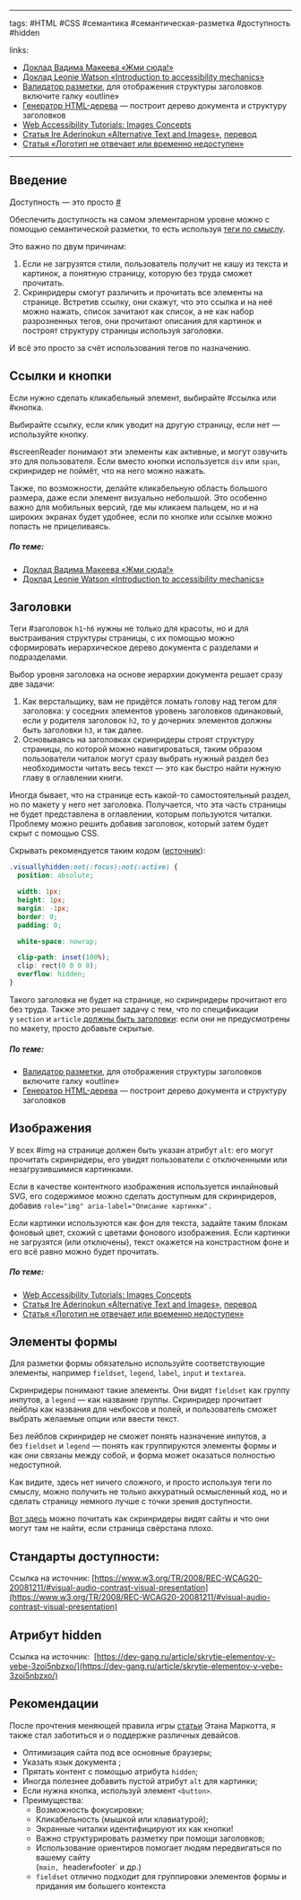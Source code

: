 ____

tags: #HTML #CSS #семантика #семантическая-разметка #доступность #hidden

links: 
-   [Доклад Вадима Макеева «Жми сюда!»](https://www.youtube.com/watch?v=MWJKwn_gKR4)
-   [Доклад Leonie Watson «Introduction to accessibility mechanics»](https://www.youtube.com/watch?v=vWveRBWNVWI)
-   [Валидатор разметки](https://validator.w3.org/nu/), для отображения структуры заголовков включите галку «outline»
-   [Генератор HTML-дерева](http://yoksel.github.io/html-tree/) — построит дерево документа и структуру заголовков
-   [Web Accessibility Tutorials: Images Concepts](https://www.w3.org/WAI/tutorials/images/)
-   [Статья Ire Aderinokun «Alternative Text and Images»](https://bitsofco.de/alternative-text-and-images/), [перевод](http://prgssr.ru/development/alternativnyj-tekst-dlya-izobrazhenij.html)
-   [Статья «Логотип не отвечает или временно недоступен»](http://css.yoksel.ru/a11y-for-logotypes/)

_____
## Введение

Доступность — это просто [#](https://yoksel.github.io/easy-markup/accessibility/#accessibility-simple)

Обеспечить доступность на самом элементарном уровне можно с помощью семантической разметки, то есть используя [теги по смыслу](https://yoksel.github.io/easy-markup/first-steps/#tags). 

Это важно по двум причинам:
1.  Если не загрузятся стили, пользователь получит не кашу из текста и картинок, а понятную страницу, которую без труда сможет прочитать.
2.  Скринридеры смогут различить и прочитать все элементы на странице. Встретив ссылку, они скажут, что это ссылка и на неё можно нажать, список зачитают как список, а не как набор разрозненных тегов, они прочитают описания для картинок и построят структуру страницы используя заголовки.

И всё это просто за счёт использования тегов по назначению.

## Ссылки и кнопки

Если нужно сделать кликабельный элемент, выбирайте #ссылка или #кнопка. 

Выбирайте ссылку, если клик уводит на другую страницу, если нет — используйте кнопку. 

#screenReader понимают эти элементы как активные, и могут озвучить это для пользователя. Если вместо кнопки используется `div` или `span`, скринридер не поймёт, что на него можно нажать.

Также, по возможности, делайте кликабельную область большого размера, даже если элемент визуально небольшой. Это особенно важно для мобильных версий, где мы кликаем пальцем, но и на широких экранах будет удобнее, если по кнопке или ссылке можно попасть не прицеливаясь.

##### По теме:

-   [Доклад Вадима Макеева «Жми сюда!»](https://www.youtube.com/watch?v=MWJKwn_gKR4)
-   [Доклад Leonie Watson «Introduction to accessibility mechanics»](https://www.youtube.com/watch?v=vWveRBWNVWI)

## Заголовки 

Теги #заголовок `h1`-`h6` нужны не только для красоты, но и для выстраивания структуры страницы, с их помощью можно сформировать иерархическое дерево документа с разделами и подразделами.

Выбор уровня заголовка на основе иерархии документа решает сразу две задачи:

1.  Как верстальщику, вам не придётся ломать голову над тегом для заголовка: у соседних элементов уровень заголовков одинаковый, если у родителя заголовок `h2`, то у дочерних элементов должны быть заголовки `h3`, и так далее.
2.  Основываясь на заголовках скринридеры строят структуру страницы, по которой можно навигироваться, таким образом пользователи читалок могут сразу выбрать нужный раздел без необходимости читать весь текст — это как быстро найти нужную главу в оглавлении книги.

Иногда бывает, что на странице есть какой-то самостоятельный раздел, но по макету у него нет заголовка. Получается, что эта часть страницы не будет представлена в оглавлении, которым пользуются читалки. Проблему можно решить добавив заголовок, который затем будет скрыт с помощью CSS. 

Скрывать рекомендуется таким кодом ([источник](https://allyjs.io/tutorials/hiding-elements.html#how-to-hide-elements-visually)):

```css
.visuallyhidden:not(:focus):not(:active) {
  position: absolute;

  width: 1px;
  height: 1px;
  margin: -1px;
  border: 0;
  padding: 0;

  white-space: nowrap;

  clip-path: inset(100%);
  clip: rect(0 0 0 0);
  overflow: hidden;
}
```

Такого заголовка не будет на странице, но скринридеры прочитают его без труда. Также это решает задачу с тем, что по спецификации у `section` и `article` [должны быть заголовки](https://www.w3.org/TR/html5/sections.html#the-section-element): если они не предусмотрены по макету, просто добавьте скрытые.

##### По теме:

-   [Валидатор разметки](https://validator.w3.org/nu/), для отображения структуры заголовков включите галку «outline»
-   [Генератор HTML-дерева](http://yoksel.github.io/html-tree/) — построит дерево документа и структуру заголовков

## Изображения

У всех #img на странице должен быть указан атрибут `alt`: его могут прочитать скринридеры, его увидят пользователи с отключенными или незагрузившимися картинками.

Если в качестве контентного изображения используется инлайновый SVG, его содержимое можно сделать доступным для скринридеров, добавив `role="img" aria-label="Описание картинки".`

Если картинки используются как фон для текста, задайте таким блокам фоновый цвет, схожий с цветами фонового изображения. Если картинки не загрузятся (или отключены), текст окажется на констрастном фоне и его всё равно можно будет прочитать.

##### По теме:

-   [Web Accessibility Tutorials: Images Concepts](https://www.w3.org/WAI/tutorials/images/)
-   [Статья Ire Aderinokun «Alternative Text and Images»](https://bitsofco.de/alternative-text-and-images/), [перевод](http://prgssr.ru/development/alternativnyj-tekst-dlya-izobrazhenij.html)
-   [Статья «Логотип не отвечает или временно недоступен»](http://css.yoksel.ru/a11y-for-logotypes/)

## Элементы формы

Для разметки формы обязательно используйте соответствующие элементы, например `fieldset`, `legend`, `label`, `input` и `textarea`.

Скринридеры понимают такие элементы. Они видят `fieldset` как группу инпутов, а `legend` — как название группы. Скринридер прочитает лейблы как названия для чекбоксов и полей, и пользователь сможет выбрать желаемые опции или ввести текст.

Без лейблов скринридер не сможет понять назначение инпутов, а без `fieldset` и `legend` — понять как группируются элементы формы и как они связаны между собой, и форма может оказаться полностью недоступной.

Как видите, здесь нет ничего сложного, и просто используя теги по смыслу, можно получить не только аккуратный осмысленный код, но и сделать страницу немного лучше с точки зрения доступности.

[Вот здесь](http://css.yoksel.ru/inaccessibility) можно почитать как скринридеры видят сайты и что они могут там не найти, если страница свёрстана плохо.

## Стандарты доступности:

Ссылка на источник: [https://www.w3.org/TR/2008/REC-WCAG20-20081211/#visual-audio-contrast-visual-presentation](https://www.w3.org/TR/2008/REC-WCAG20-20081211/#visual-audio-contrast-visual-presentation)

## Атрибут hidden

Ссылка на источник:  [https://dev-gang.ru/article/skrytie-elementov-v-vebe-3zoi5nbzxo/](https://dev-gang.ru/article/skrytie-elementov-v-vebe-3zoi5nbzxo/)

## Рекомендации

После прочтения меняющей правила игры [статьи](https://alistapart.com/article/responsive-web-design/) Этана Маркотта, я также стал заботиться и о поддержке различных девайсов.

-   Оптимизация сайта под все основные браузеры;
-   Указать язык документа <html lang ="ru">;
-   Прятать контент с помощью атрибута `hidden`;
-   Иногда полезнее добавить пустой атрибут `alt` для картинки;
-   Если нужна кнопка, используй элемент `<button>`. 
- Преимущества:
	-   Возможность фокусировки;
	-   Кликабельность (мышкой или клавиатурой);
	-   Экранные читалки идентифицируют их как кнопки!
	-   Важно структурировать разметку при помощи заголовков;
	-   Использование ориентиров помогает людям передвигаться по вашему сайту  
	    (`main, `header` и `footer` и др.)
	-   `fieldset` отлично подходит для группировки элементов формы и придания им большего контекста